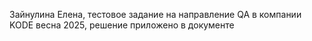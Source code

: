 Зайнулина Елена, тестовое задание на направление QA в компании KODE весна 2025, решение приложено в документе
